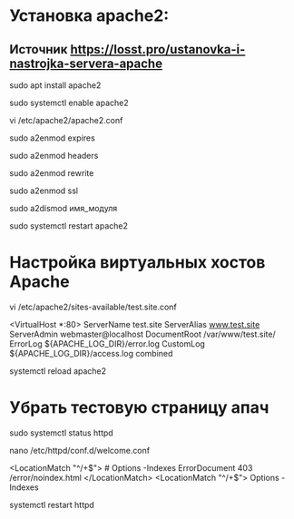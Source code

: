 # Установка apache2:

## Источник https://losst.pro/ustanovka-i-nastrojka-servera-apache

sudo apt install apache2

<!--
В других дистрибутивах пакет программы называется либо так, либо httpd и его установка у вас не вызовет трудностей. -->
<!-- Добавляем в автозагрузку  -->

sudo systemctl enable apache2

<!-- Все настройки содержатся в папке /etc/apache/:

Файл /etc/apache2/apache2.conf отвечает за основные настройки
/etc/apache2/conf-available/* - дополнительные настройки веб-сервера
/etc/apache2/mods-available/* - настройки модулей
/etc/apache2/sites-available/* - настойки виртуальных хостов
/etc/apache2/ports.conf - порты, на которых работает apache
/etc/apache2/envvars

Как вы заметили есть две папки для conf, mods и site. Это available и enabled. При включении модуля или хоста создается символическая ссылка из папки available (доступно) в папку enable (включено). Поэтому настройки лучше выполнять именно в папках available. Вообще говоря, можно было бы обойтись без этих папок, взять все и по старинке свалить в один файл, и все бы работало, но сейчас так никто не делает.

Как вы заметили есть две папки для conf, mods и site. Это available и enabled. При включении модуля или хоста создается символическая ссылка из папки available (доступно) в папку enable (включено). Поэтому настройки лучше выполнять именно в папках available. Вообще говоря, можно было бы обойтись без этих папок, взять все и по старинке свалить в один файл, и все бы работало, но сейчас так никто не делает.

Сначала давайте рассмотрим главный файл конфигурации: -->

vi /etc/apache2/apache2.conf

 <!-- Apache - модульная программа, ее функциональность можно расширять с помощью модулей. Все доступные модули загрузчики и конфигурационные файлы модулей находятся в папке /etc/apache/mods-available. А активированные в /etc/apache/mods-enable. -->

 <!-- Включить модуль можно командой: -->

sudo a2enmod expires

sudo a2enmod headers

sudo a2enmod rewrite

sudo a2enmod ssl

<!-- Модули expires и headers уменьшают нагрузку на сервер. Они возвращают заголовок Not Modified, если документ не изменился с последнего запроса. Модуль expiries позволяет устанавливать время, на которое браузер должен кэшировать полученный документ. Rewrite позволяет изменять запрашиваемые адреса на лету, очень полезно при создании ЧПУ ссылок и т д. А последний для включения поддержки шифрования по SSL. Не забудьте перезагрузить apache2 после завершения настроек. -->

<!-- А отключить: -->

sudo a2dismod имя_модуля

<!-- После включения или отключения модулей нужно перезагрузить apache: -->

sudo systemctl restart apache2

# Настройка виртуальных хостов Apache

 <!-- Настройки хостов Apache расположены в папке /etc/apache2/sites-available/. Для создания нового хоста достаточно создать файл с любым именем (лучше кончено с именем хоста) и заполнить его нужными данными. Обернуть все эти параметры нужно в директиву VirtualHost. Кроме рассмотренных параметров здесь будут использоваться такие:

ServerName - основное имя домена
ServerAlias - дополнительное имя, по которому будет доступен сайт
ServerAdmin - электронная почта администратора
DocumentRoot - папка с документами для этого домена
Например: -->

vi /etc/apache2/sites-available/test.site.conf

<VirtualHost \*:80>
ServerName test.site
ServerAlias www.test.site
ServerAdmin webmaster@localhost
DocumentRoot /var/www/test.site/
ErrorLog ${APACHE_LOG_DIR}/error.log
CustomLog ${APACHE_LOG_DIR}/access.log combined
</VirtualHost>

 <!-- Виртуальные хосты, как и модули нужно активировать. Для этого есть специальные утилиты. Чтобы активировать наберите: -->

 <!-- sudo a2ensite test.site -->

systemctl reload apache2

<!-- Здесь test.site - имя файла виртуального хоста. Для отключения тоже есть команда:

 sudo a2dissite test.site -->

# Убрать тестовую страницу апач
<!-- Если CentOS -->
 sudo systemctl status httpd
<!-- Разрешить индексы в Apache
Без индекса  будет отображаться стандартная страница приветствия Apache, если не изменить /etc/httpd/conf.d/welcome.conf, чтобы разрешить индексы. Отредактируем /etc/httpd/conf.d/welcome.conf, чтобы разрешить индексы. -->

nano /etc/httpd/conf.d/welcome.conf
<!-- и заменяем весь текст на один из указанных ниже -->

<LocationMatch "^/+$">
    # Options -Indexes
    ErrorDocument 403 /error/noindex.html
</LocationMatch>
<LocationMatch "^/+$">
    Options -Indexes
</LocationMatch>
<!-- перезапустить apache -->

systemctl restart httpd